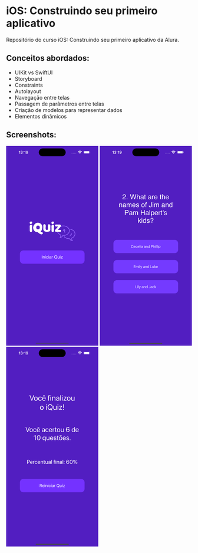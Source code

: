
# iOS: Construindo seu primeiro aplicativo
Repositório do curso iOS: Construindo seu primeiro aplicativo da Alura.
## Conceitos abordados:
- UIKit vs SwiftUI
- Storyboard
- Constraints
- Autolayout
- Navegação entre telas
- Passagem de parâmetros entre telas
- Criação de modelos para representar dados
- Elementos dinâmicos

## Screenshots:
<img src="screenshots/init-screenshot.png" width="250"> <img src="screenshots/question%20-%20screenshot.png?token=GHSAT0AAAAAACODONIK7EXHZNDO5MNC3KRIZOKGQBA" width="250"> <img src="screenshots/scoreboard%20-%20screenshot.png?token=GHSAT0AAAAAACODONIKUZWQVWOOSFY7JKVOZOKGQKA" width="250">
